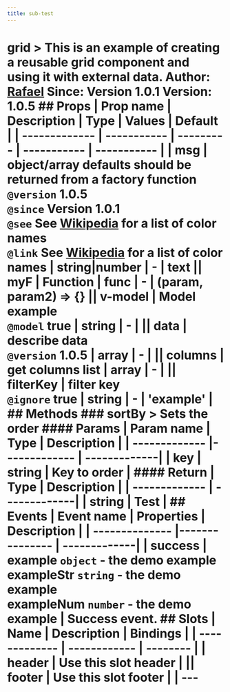 ```yaml
---
title: sub-test
---
```

  # grid    > This is an example of creating a reusable grid component and using it with external data.      Author: [Rafael](https://github.com/rafaesc92)  Since: Version 1.0.1  Version: 1.0.5      ## Props  | Prop name     | Description | Type      | Values      | Default     |  | ------------- | ----------- | --------- | ----------- | ----------- |  | msg | object/array defaults should be returned from a factory function<br/>`@version` 1.0.5<br/>`@since` Version 1.0.1<br/>`@see` See [Wikipedia](https://en.wikipedia.org/wiki/Web_colors#HTML_color_names) for a list of color names<br/>`@link` See [Wikipedia](https://en.wikipedia.org/wiki/Web_colors#HTML_color_names) for a list of color names | string\|number | - | text || myF | Function | func | - | (param, param2) => {} || v-model | Model example<br/>`@model` true | string | - |  || data | describe data<br/>`@version` 1.0.5 | array | - |  || columns | get columns list | array | - |  || filterKey | filter key<br/>`@ignore` true | string | - | 'example' |    ## Methods  ### sortBy  > Sets the order  #### Params  | Param name     | Type        | Description  |  | ------------- |------------- | -------------|  | key | string | Key to order |  #### Return  | Type        | Description  |  | ------------- | -------------|  | string | Test |        ## Events  | Event name     | Properties     | Description  |  | -------------- |--------------- | -------------|  | success | **example** `object` - the demo example<br>**exampleStr** `string` - the demo example<br>**exampleNum** `number` - the demo example | Success event.    ## Slots  | Name          | Description  | Bindings |  | ------------- | ------------ | -------- |  | header | Use this slot header |  || footer | Use this slot footer |  |  ---